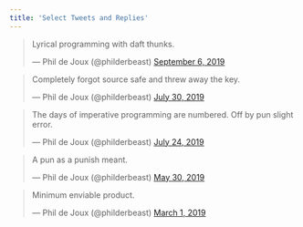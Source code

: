 ```yaml
---
title: 'Select Tweets and Replies'
---
```

<blockquote class="twitter-tweet"><p lang="en" dir="ltr">Lyrical programming with daft thunks.</p>&mdash; Phil de Joux (@philderbeast) <a href="https://twitter.com/philderbeast/status/1170053858644697088?ref_src=twsrc%5Etfw">September 6, 2019</a></blockquote> <script async src="https://platform.twitter.com/widgets.js" charset="utf-8"></script>

<blockquote class="twitter-tweet"><p lang="en" dir="ltr">Completely forgot source safe and threw away the key.</p>&mdash; Phil de Joux (@philderbeast) <a href="https://twitter.com/philderbeast/status/1156163276012761088?ref_src=twsrc%5Etfw">July 30, 2019</a></blockquote> <script async src="https://platform.twitter.com/widgets.js" charset="utf-8"></script>

<blockquote class="twitter-tweet"><p lang="en" dir="ltr">The days of imperative programming are numbered. Off by pun slight error.</p>&mdash; Phil de Joux (@philderbeast) <a href="https://twitter.com/philderbeast/status/1153976541698637824?ref_src=twsrc%5Etfw">July 24, 2019</a></blockquote> <script async src="https://platform.twitter.com/widgets.js" charset="utf-8"></script>

<blockquote class="twitter-tweet"><p lang="en" dir="ltr">A pun as a punish meant.</p>&mdash; Phil de Joux (@philderbeast) <a href="https://twitter.com/philderbeast/status/1133887434821967872?ref_src=twsrc%5Etfw">May 30, 2019</a></blockquote> <script async src="https://platform.twitter.com/widgets.js" charset="utf-8"></script>

<blockquote class="twitter-tweet"><p lang="fr" dir="ltr">Minimum enviable product.</p>&mdash; Phil de Joux (@philderbeast) <a href="https://twitter.com/philderbeast/status/1101277600159285249?ref_src=twsrc%5Etfw">March 1, 2019</a></blockquote> <script async src="https://platform.twitter.com/widgets.js" charset="utf-8"></script>
